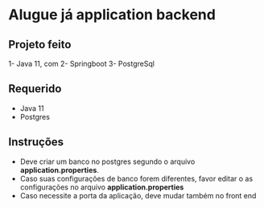 # Alugue já application backend

## Projeto feito
1- Java 11, com 
2- Springboot
3- PostgreSql

## Requerido
- Java 11
- Postgres


##  Instruções

  - Deve criar um banco no postgres segundo o arquivo **application.properties**. 
  - Caso suas configurações de banco forem diferentes, favor editar o as configurações no arquivo **application.properties**
  - Caso necessite a porta da aplicação, deve mudar também no front end
